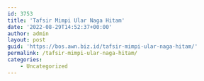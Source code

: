 ```yaml
---
id: 3753
title: 'Tafsir Mimpi Ular Naga Hitam'
date: '2022-08-29T14:52:37+00:00'
author: admin
layout: post
guid: 'https://bos.awn.biz.id/tafsir-mimpi-ular-naga-hitam/'
permalink: /tafsir-mimpi-ular-naga-hitam/
categories:
    - Uncategorized
---
```


